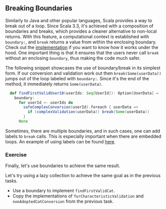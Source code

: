 ## Breaking Boundaries

Similarly to Java and other popular languages, Scala provides a way to break out of a loop. 
Since Scala 3.3, it's achieved with a composition of boundaries and breaks, which provides a cleaner alternative to 
non-local returns. 
With this feature, a computational context is established with `boundary:`, and `break` returns a value from within the 
enclosing boundary.
Check out the [implementation](https://github.com/scala/scala3/blob/3.3.0/library/src/scala/util/boundary.scala) 
if you want to know how it works under the hood.
One important thing is that it ensures that the users never call `break` without an enclosing `boundary`, thus making 
the code much safer. 

The following snippet showcases the use of boundary/break in its simplest form. 
If our conversion and validation work out then `break(Some(userData))` jumps out of the loop labeled with `boundary:`. 
Since it's the end of the method, it immediately returns `Some(userData)`. 

```scala 3
  def findFirstValidUser10(userIds: Seq[UserId]): Option[UserData] =
    boundary:
      for userId <- userIds do
        safeComplexConversion(userId).foreach { userData =>
          if (complexValidation(userData)) break(Some(userData))
        }
      None
```

Sometimes, there are multiple boundaries, and in such cases, one can add labels to `break` calls. 
This is especially important when there are embedded loops.
An example of using labels can be found [here](https://gist.github.com/bishabosha/95880882ee9ba6c53681d21c93d24a97).

### Exercise 

Finally, let's use boundaries to achieve the same result. 

Let's try using a lazy collection to achieve the same goal as in the previous tasks.

* Use a boundary to implement `findFirstValidCat`.
* Copy the implementations of `furCharacteristicValidation` and `nonAdoptedCatConversion` from the previous task. 
